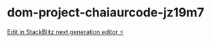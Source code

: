 # dom-project-chaiaurcode-jz19m7

[Edit in StackBlitz next generation editor ⚡️](https://stackblitz.com/~/github.com/gupta1234/dom-project-chaiaurcode-jz19m7)